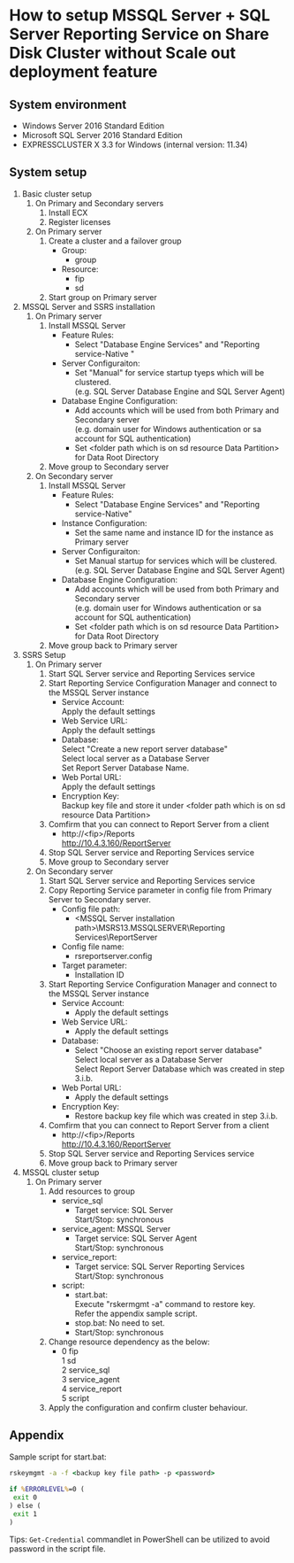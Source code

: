 # How to setup MSSQL Server + SQL Server Reporting Service on Share Disk Cluster without Scale out deployment feature

## System environment
- Windows Server 2016 Standard Edition
- Microsoft SQL Server 2016 Standard Edition
- EXPRESSCLUSTER X 3.3 for Windows (internal version: 11.34)

## System setup
1. Basic cluster setup
	1. On Primary and Secondary servers  
		1. Install ECX  
		1. Register licenses  
	1. On Primary server  
		1. Create a cluster and a failover group  
			- Group:
				- group  
			- Resource:  
				- fip
				- sd  
		1. Start group on Primary server  
1. MSSQL Server and SSRS installation
	1. On Primary server
		1. Install MSSQL Server
			- Feature Rules:
				- Select "Database Engine Services" and "Reporting service-Native "
			- Server Configuraiton:
				- Set "Manual" for service startup tyeps which will be clustered.  
					(e.g. SQL Server Database Engine and SQL Server Agent)  
			- Database Engine Configuration:
				- Add accounts which will be used from both Primary and Secondary server  
					(e.g. domain user for Windows authentication or sa account for SQL authentication)
				- Set \<folder path which is on sd resource Data Partition\> for Data Root Directory
		1. Move group to Secondary server
	1. On Secondary server
		1. Install MSSQL Server
			- Feature Rules:
				- Select "Database Engine Services" and "Reporting service-Native"
			- Instance Configuration:
				- Set the same name and instance ID for the instance as Primary server
			- Server Configuraiton:
				- Set Manual startup for services which will be clustered.  
					(e.g. SQL Server Database Engine and SQL Server Agent)
			- Database Engine Configuration:
				- Add accounts which will be used from both Primary and Secondary server  
					(e.g. domain user for Windows authentication or sa account for SQL authentication)
				- Set \<folder path which is on sd resource Data Partition\> for Data Root Directory
		1. Move group back to Primary server
1. SSRS Setup
	1. On Primary server
		1. Start SQL Server service and Reporting Services service  
		1. Start Reporting Service Configuration Manager and connect to the MSSQL Server instance  
			- Service Account:  
				Apply the default settings  
			- Web Service URL:  
				Apply the default settings  
			- Database:  
				Select "Create a new report server database"  
				Select local server as a Database Server  
				Set Report Server Database Name.
			- Web Portal URL:  
				Apply the default settings
			- Encryption Key:  
				Backup key file and store it under \<folder path which is on sd resource Data Partition\>
		1. Comfirm that you can connect to Report Server from a client
			- http://\<fip\>/Reports  
			http://10.4.3.160/ReportServer
		1. Stop SQL Server service and Reporting Services service
		1. Move group to Secondary server
	1. On Secondary server
		1. Start SQL Server service and Reporting Services service
		1. Copy Reporting Service parameter in config file from Primary Server to Secondary server.  
			- Config file path:  
				- \<MSSQL Server installation path\>\MSRS13.MSSQLSERVER\Reporting Services\ReportServer
			- Config file name:  
				- rsreportserver.config  
			- Target parameter:  
				- Installation ID
		1. Start Reporting Service Configuration Manager and connect to the MSSQL Server instance
			- Service Account:
				- Apply the default settings  
			- Web Service URL:
				- Apply the default settings
			- Database:  
				- Select "Choose an existing report server database"  
				Select local server as a Database Server  
				Select Report Server Database which was created in step 3.i.b.  
			- Web Portal URL:  
				- Apply the default settings
			- Encryption Key:  
				- Restore backup key file which was created in step 3.i.b.
		1. Comfirm that you can connect to Report Server from a client
			- http://\<fip\>/Reports  
			http://10.4.3.160/ReportServer
		1. Stop SQL Server service and Reporting Services service  
		1. Move group back to Primary server  
1. MSSQL cluster setup
	1. On Primary server
		1. Add resources to group
			- service_sql
				- Target service:  SQL Server  
				Start/Stop:  synchronous
			- service_agent: MSSQL Server
				- Target service:  SQL Server Agent  
				Start/Stop:  synchronous
			- service_report:
				- Target service: SQL Server Reporting Services  
				Start/Stop:  synchronous
			- script:
				- start.bat:  
				Execute "rskermgmt -a" command to restore key.  
				Refer the appendix sample script.  
				- stop.bat:  No need to set.
				- Start/Stop:  synchronous
		1. Change resource dependency as the below:  
			- 0  fip  
			1  sd  
			2  service_sql  
			3  service_agent  
			4  service_report  
			5  script  
		1. Apply the configuration and confirm cluster behaviour.
## Appendix
Sample script for start.bat:  
```bat
rskeymgmt -a -f <backup key file path> -p <password>  
  
if %ERRORLEVEL%=0 (  
 exit 0  
) else (  
 exit 1  
)  
```
Tips: `Get-Credential` commandlet in PowerShell can be utilized to avoid password in the script file.
